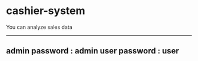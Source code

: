 # cashier-system
You can analyze sales data

----------
admin password : admin
user password : user
----------
